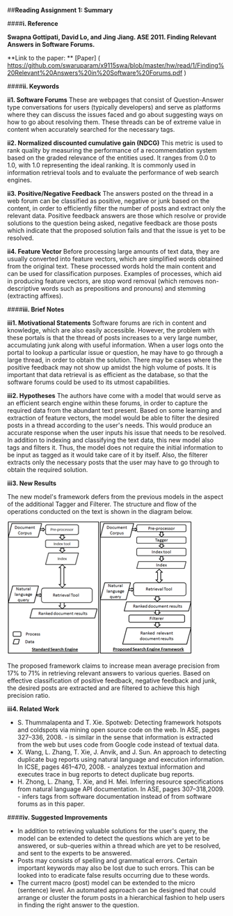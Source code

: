 ##**Reading Assignment 1: Summary**


####**i. Reference**

**Swapna Gottipati, David Lo, and Jing Jiang. ASE 2011. Finding Relevant Answers in Software Forums.**

**Link to the paper: ** [Paper] ( https://github.com/swaruparam/x9115swa/blob/master/hw/read/1/Finding%20Relevant%20Answers%20in%20Software%20Forums.pdf )


####**ii. Keywords**

**ii1. Software Forums** 
These are webpages that consist of Question-Answer type conversations for users (typically developers) and serve as platforms where they can discuss the issues faced and go about suggesting ways on how to go about resolving them. These threads can be of extreme value in content when accurately searched for the necessary tags.

**ii2. Normalized discounted cumulative gain (NDCG)**
This metric is used to rank quality by measuring the performance of a recommendation system based on the graded relevance of the entities used. It ranges from 0.0 to 1.0, with 1.0 representing the ideal ranking. It is commonly used in information retrieval tools and to evaluate the performance of web search engines.

**ii3. Positive/Negative Feedback**
The answers posted on the thread in a web forum can be classified as positive, negative or junk based on the content, in order to efficiently filter the number of posts and extract only the relevant data. Positive feedback answers are those which resolve or provide solutions to the question being asked, negative feedback are those posts which indicate that the proposed solution fails and that the issue is yet to be resolved.

**ii4. Feature Vector**
Before processing large amounts of text data, they are usually converted into feature vectors, which are simplified words obtained from the original text. These processed words hold the main content and can be used for classification purposes. Examples of processes, which aid in producing feature vectors, are stop word removal (which removes non-descriptive words such as prepositions and pronouns) and stemming (extracting affixes).


####**iii. Brief Notes**

**iii1. Motivational Statements**
Software forums are rich in content and knowledge, which are also easily accessible. However, the problem with these portals is that the thread of posts increases to a very large number, accumulating junk along with useful information. When a user logs onto the portal to lookup a particular issue or question, he may have to go through a large thread, in order to obtain the solution. There may be cases where the positive feedback may not show up amidst the high volume of posts. It is important that data retrieval is as efficient as the database, so that the software forums could be used to its utmost capabilities.

**iii2. Hypotheses**
The authors have come with a model that would serve as an efficient search engine within these forums, in order to capture the required data from the abundant text present. Based on some learning and extraction of feature vectors, the model would be able to filter the desired posts in a thread according to the user's needs. This would produce an accurate response when the user inputs his issue that needs to be resolved. In addition to indexing and classifying the text data, this new model also tags and filters it. Thus, the model does not require the initial information to be input as tagged as it would take care of it by itself. Also, the filterer extracts only the necessary posts that the user may have to go through to obtain the required solution.

**iii3. New Results**

The new model's framework defers from the previous models in the aspect of the additional Tagger and Filterer. The structure and flow of the operations conducted on the text is shown in the diagram below.

![search_engine](search_engine.png)

The proposed framework claims to increase mean average precision from 17% to 71% in retrieving relevant answers to various queries. Based on effective classification of positive feedback, negative feedback and junk, the desired posts are extracted and are filtered to achieve this high precision ratio.

**iii4. Related Work**

<ul>
<li> S. Thummalapenta and T. Xie. Spotweb: Detecting framework hotspots and coldspots via mining open source code on the web. In ASE, pages 327–336, 2008. - is similar in the sense that information is extracted from the web but uses code from Google code instead of textual data. </li>

<li> X. Wang, L. Zhang, T. Xie, J. Anvik, and J. Sun. An approach to detecting duplicate bug reports using natural language and execution information. In ICSE, pages 461–470, 2008. - analyzes textual information and executes trace in bug reports to detect duplicate bug reports. </li>

<li> H. Zhong, L. Zhang, T. Xie, and H. Mei. Inferring resource specifications from natural language API documentation. In ASE, pages 307–318,2009. - infers tags from software documentation instead of from software forums as in this paper.

</ul>


####**iv. Suggested Improvements**

<ul>
<li> In addition to retrieving valuable solutions for the user's query, the model can be extended to detect the questions which are yet to be answered, or sub-queries within a thread which are yet to be resolved, and sent to the experts to be answered. </li>

<li> Posts may consists of spelling and grammatical errors. Certain important keywords may also be lost due to such errors. This can be looked into to eradicate false results occurring due to these words.</li>

<li> The current macro (post) model can be extended to the micro (sentence) level. An automated approach can be designed that could arrange or cluster the forum posts in a hierarchical fashion to help users in finding the right answer to the question. </li>
</ul>


